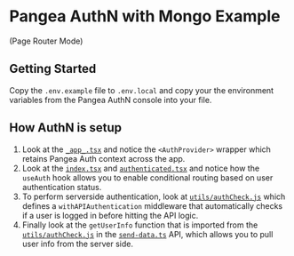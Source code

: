 # Pangea AuthN with Mongo Example
(Page Router Mode)

## Getting Started
Copy the `.env.example` file to `.env.local` and copy your the environment variables from the Pangea AuthN console into your file.


## How AuthN is setup
1. Look at the [`_app_.tsx`](./src/pages/_app.tsx) and notice the `<AuthProvider>` wrapper which retains Pangea Auth context across the app.
2. Look at the [`index.tsx`](./src/pages/index.tsx) and [`authenticated.tsx`](./src/pages/authenticated.tsx) and notice how the `useAuth` hook allows you to enable conditional routing based on user authentication status.
3. To perform serverside authentication, look at [`utils/authCheck.js`](./src/utils/authCheck.js) which defines a `withAPIAuthentication` middleware that automatically checks if a user is logged in before hitting the API logic.
4. Finally look at the `getUserInfo` function that is imported from the [`utils/authCheck.js`](./src/utils/authCheck.js) in the [`send-data.ts`](./src/pages/api/send-data.ts) API, which allows you to pull user info from the server side.
